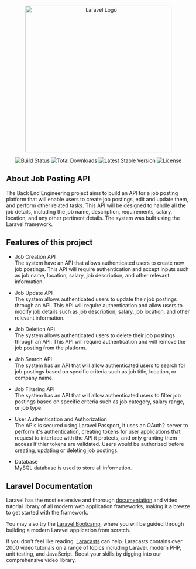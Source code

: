<p align="center"><a href="https://laravel.com" target="_blank"><img src="https://raw.githubusercontent.com/laravel/art/master/logo-lockup/5%20SVG/2%20CMYK/1%20Full%20Color/laravel-logolockup-cmyk-red.svg" width="400" alt="Laravel Logo"></a></p>

<p align="center">
<a href="https://github.com/laravel/framework/actions"><img src="https://github.com/laravel/framework/workflows/tests/badge.svg" alt="Build Status"></a>
<a href="https://packagist.org/packages/laravel/framework"><img src="https://img.shields.io/packagist/dt/laravel/framework" alt="Total Downloads"></a>
<a href="https://packagist.org/packages/laravel/framework"><img src="https://img.shields.io/packagist/v/laravel/framework" alt="Latest Stable Version"></a>
<a href="https://packagist.org/packages/laravel/framework"><img src="https://img.shields.io/packagist/l/laravel/framework" alt="License"></a>
</p>

## About Job Posting API

The Back End Engineering project aims to build an API for a job posting platform that will enable users to create job postings, edit and update them, and perform other related tasks. This API will be designed to handle all the job details, including the job name, description, requirements, salary, location, and any other pertinent details. The system was built using the Laravel framework.

## Features of this project

- Job Creation API<br> 
The system have an API that allows authenticated users to create new job postings. This API will require authentication and accept inputs such as job name, location, salary, job description, and other relevant information.

- Job Update API<br>
The system allows authenticated users to update their job postings through an API. This API will require authentication and allow users to modify job details such as job description, salary, job location, and other relevant information.

- Job Deletion API<br>
 The system allows authenticated users to delete their job postings through an API. This API will require authentication and will remove the job posting from the platform.
 
- Job Search API<br>
 The system has an API that will allow authenticated users to search for job postings based on specific criteria such as job title, location, or company name.
 
- Job Filtering API<br>
The system has an API that will allow authenticated users to filter job postings based on specific criteria such as job category, salary range, or job type.

- User Authentication and Authorization<br>
 The APIs is secured using Laravel Passport, It uses an OAuth2 server to perform it's authentication, creating tokens for user applications that request to interface with the API it protects, and only granting them access if thier tokens are validated. Users would be authorized before creating, updating or deleting job postings.
 
- Database<br>
  MySQL database is used to store all information.
  

## Laravel Documentation

Laravel has the most extensive and thorough [documentation](https://laravel.com/docs) and video tutorial library of all modern web application frameworks, making it a breeze to get started with the framework.

You may also try the [Laravel Bootcamp](https://bootcamp.laravel.com), where you will be guided through building a modern Laravel application from scratch.

If you don't feel like reading, [Laracasts](https://laracasts.com) can help. Laracasts contains over 2000 video tutorials on a range of topics including Laravel, modern PHP, unit testing, and JavaScript. Boost your skills by digging into our comprehensive video library.


